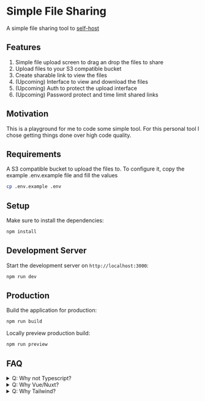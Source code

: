 # Simple File Sharing

A simple file sharing tool to [self-host](https://github.com/awesome-selfhosted/awesome-selfhosted)


## Features

1. Simple file upload screen to drag an drop the files to share
2. Upload files to your S3 compatible bucket
3. Create sharable link to view the files
4. (Upcoming) Interface to view and download the files
5. (Upcoming) Auth to protect the upload interface
6. (Upcoming) Password protect and time limit shared links


## Motivation

This is a playground for me to code some simple tool.
For this personal tool I chose getting things done over high code quality.


## Requirements

A S3 compatible bucket to upload the files to.
To configure it, copy the example .env.example file and fill the values
```bash
cp .env.example .env
```


## Setup

Make sure to install the dependencies:

```bash
npm install
```

## Development Server

Start the development server on `http://localhost:3000`:

```bash
npm run dev
```

## Production

Build the application for production:

```bash
npm run build
```

Locally preview production build:

```bash
npm run preview
```

## FAQ

<details>
  <summary>Q: Why not Typescript?</summary>
  In this prototyping phase I chose speed of developement at the expense not solving every edge cases.
  Once the exploration of how to implement the feature with which tools is done, I plan to refactor the code to Typescript.
</details>

<details>
  <summary>Q: Why Vue/Nuxt?</summary>
  I just wanted to play around with a framework that looks apealing to me. 
  I'm not pretending it's the best tool for the job. Some simple HTML/CSS with some fancy JS might do the trick too.
</details>

<details>
  <summary>Q: Why Tailwind?</summary>
  Also because I just wanted to play around with it…
  Some crafted CSS would be cleaner but it's not a high priority for this personal tool.
</details>